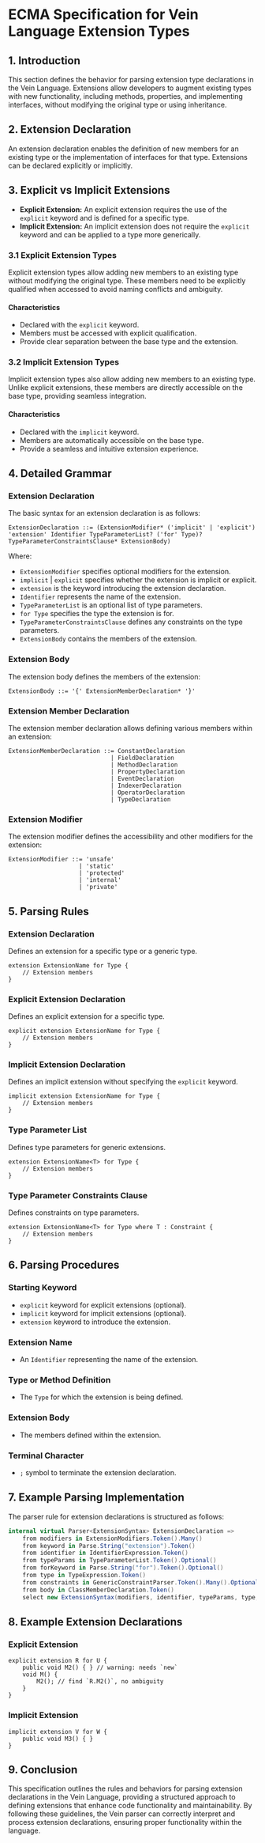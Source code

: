# ECMA Specification for Vein Language Extension Types

## 1. Introduction

This section defines the behavior for parsing extension type declarations in the Vein Language. Extensions allow developers to augment existing types with new functionality, including methods, properties, and implementing interfaces, without modifying the original type or using inheritance.

## 2. Extension Declaration

An extension declaration enables the definition of new members for an existing type or the implementation of interfaces for that type. Extensions can be declared explicitly or implicitly.

## 3. Explicit vs Implicit Extensions

- **Explicit Extension:** An explicit extension requires the use of the `explicit` keyword and is defined for a specific type.
- **Implicit Extension:** An implicit extension does not require the `explicit` keyword and can be applied to a type more generically.

### 3.1 Explicit Extension Types

Explicit extension types allow adding new members to an existing type without modifying the original type. These members need to be explicitly qualified when accessed to avoid naming conflicts and ambiguity.

#### Characteristics
- Declared with the `explicit` keyword.
- Members must be accessed with explicit qualification.
- Provide clear separation between the base type and the extension.

### 3.2 Implicit Extension Types

Implicit extension types also allow adding new members to an existing type. Unlike explicit extensions, these members are directly accessible on the base type, providing seamless integration.

#### Characteristics
- Declared with the `implicit` keyword.
- Members are automatically accessible on the base type.
- Provide a seamless and intuitive extension experience.

## 4. Detailed Grammar

### Extension Declaration

The basic syntax for an extension declaration is as follows:

```
ExtensionDeclaration ::= (ExtensionModifier* ('implicit' | 'explicit') 'extension' Identifier TypeParameterList? ('for' Type)? TypeParameterConstraintsClause* ExtensionBody)
```

Where:
- `ExtensionModifier` specifies optional modifiers for the extension.
- `implicit` | `explicit` specifies whether the extension is implicit or explicit.
- `extension` is the keyword introducing the extension declaration.
- `Identifier` represents the name of the extension.
- `TypeParameterList` is an optional list of type parameters.
- `for Type` specifies the type the extension is for.
- `TypeParameterConstraintsClause` defines any constraints on the type parameters.
- `ExtensionBody` contains the members of the extension.

### Extension Body

The extension body defines the members of the extension:

```
ExtensionBody ::= '{' ExtensionMemberDeclaration* '}'
```

### Extension Member Declaration

The extension member declaration allows defining various members within an extension:

```
ExtensionMemberDeclaration ::= ConstantDeclaration
                             | FieldDeclaration
                             | MethodDeclaration
                             | PropertyDeclaration
                             | EventDeclaration
                             | IndexerDeclaration
                             | OperatorDeclaration
                             | TypeDeclaration
```

### Extension Modifier

The extension modifier defines the accessibility and other modifiers for the extension:

```
ExtensionModifier ::= 'unsafe'
                    | 'static'
                    | 'protected'
                    | 'internal'
                    | 'private'
```

## 5. Parsing Rules

### Extension Declaration

Defines an extension for a specific type or a generic type.

```
extension ExtensionName for Type {
    // Extension members
}
```

### Explicit Extension Declaration

Defines an explicit extension for a specific type.

```
explicit extension ExtensionName for Type {
    // Extension members
}
```

### Implicit Extension Declaration

Defines an implicit extension without specifying the `explicit` keyword.

```
implicit extension ExtensionName for Type {
    // Extension members
}
```

### Type Parameter List

Defines type parameters for generic extensions.

```
extension ExtensionName<T> for Type {
    // Extension members
}
```

### Type Parameter Constraints Clause

Defines constraints on type parameters.

```
extension ExtensionName<T> for Type where T : Constraint {
    // Extension members
}
```

## 6. Parsing Procedures

### Starting Keyword

- `explicit` keyword for explicit extensions (optional).
- `implicit` keyword for implicit extensions (optional).
- `extension` keyword to introduce the extension.

### Extension Name

- An `Identifier` representing the name of the extension.

### Type or Method Definition

- The `Type` for which the extension is being defined.

### Extension Body

- The members defined within the extension.

### Terminal Character

- `;` symbol to terminate the extension declaration.

## 7. Example Parsing Implementation

The parser rule for extension declarations is structured as follows:

```csharp
internal virtual Parser<ExtensionSyntax> ExtensionDeclaration =>
    from modifiers in ExtensionModifiers.Token().Many()
    from keyword in Parse.String("extension").Token()
    from identifier in IdentifierExpression.Token()
    from typeParams in TypeParameterList.Token().Optional()
    from forKeyword in Parse.String("for").Token().Optional()
    from type in TypeExpression.Token()
    from constraints in GenericConstraintParser.Token().Many().Optional()
    from body in ClassMemberDeclaration.Token()
    select new ExtensionSyntax(modifiers, identifier, typeParams, type, constraints, body);
```

## 8. Example Extension Declarations

### Explicit Extension

```
explicit extension R for U {
    public void M2() { } // warning: needs `new`
    void M() {
        M2(); // find `R.M2()`, no ambiguity
    }
}
```

### Implicit Extension

```
implicit extension V for W {
    public void M3() { }
}
```

## 9. Conclusion

This specification outlines the rules and behaviors for parsing extension declarations in the Vein Language, providing a structured approach to defining extensions that enhance code functionality and maintainability. By following these guidelines, the Vein parser can correctly interpret and process extension declarations, ensuring proper functionality within the language.
